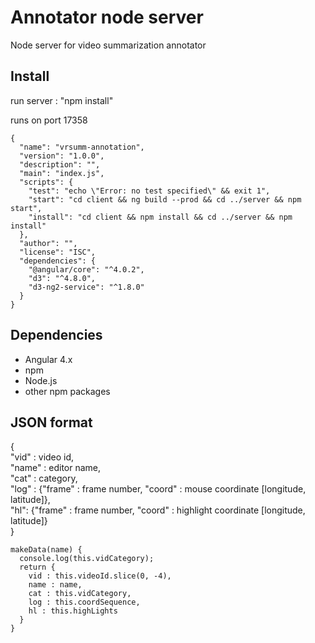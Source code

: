 # Annotator node server
Node server for video summarization annotator

## Install

run server : "npm install"

runs on port 17358

```
{
  "name": "vrsumm-annotation",
  "version": "1.0.0",
  "description": "",
  "main": "index.js",
  "scripts": {
    "test": "echo \"Error: no test specified\" && exit 1",
    "start": "cd client && ng build --prod && cd ../server && npm start",
    "install": "cd client && npm install && cd ../server && npm install"
  },
  "author": "",
  "license": "ISC",
  "dependencies": {
    "@angular/core": "^4.0.2",
    "d3": "^4.8.0",
    "d3-ng2-service": "^1.8.0"
  }
}
```


## Dependencies

- Angular 4.x
- npm
- Node.js
- other npm packages


## JSON format

{<br>
"vid" : video id, <br>
"name" : editor name, <br>
"cat" : category, <br>
"log" : {"frame" : frame number, "coord" : mouse coordinate [longitude, latitude]}, <br>
"hl": {"frame" : frame number, "coord" : highlight coordinate [longitude, latitude]} <br>
}

```
makeData(name) {
  console.log(this.vidCategory);
  return {
    vid : this.videoId.slice(0, -4),
    name : name,
    cat : this.vidCategory,
    log : this.coordSequence,
    hl : this.highLights
  }
}
```
